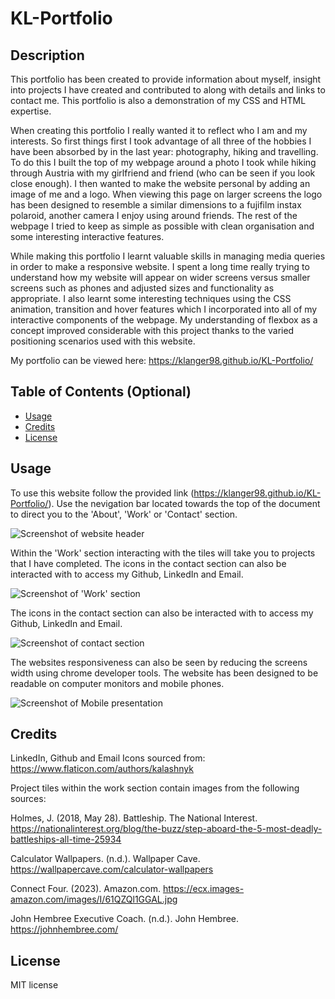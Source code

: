 # KL-Portfolio

## Description

This portfolio has been created to provide information about myself, insight into projects I have created and contributed to along with details and links to contact me. This portfolio is also a demonstration of my CSS and HTML expertise.

When creating this portfolio I really wanted it to reflect who I am and my interests. So first things first I took advantage of all three of the hobbies I have been absorbed by in the last year: photography, hiking and travelling. To do this I built the top of my webpage around a photo I took while hiking through Austria with my girlfriend and friend (who can be seen if you look close enough). I then wanted to make the website personal by adding an image of me and a logo. When viewing this page on larger screens the logo has been designed to resemble a similar dimensions to a fujifilm instax polaroid, another camera I enjoy using around friends. The rest of the webpage I tried to keep as simple as possible with clean organisation and some interesting interactive features.

While making this portfolio I learnt valuable skills in managing media queries in order to make a responsive website. I spent a long time really trying to understand how my website will appear on wider screens versus smaller screens such as phones and adjusted sizes and functionality as appropriate. I also learnt some interesting techniques using the CSS animation, transition and hover features which I incorporated into all of my interactive components of the webpage. My understanding of flexbox as a concept improved considerable with this project thanks to the varied positioning scenarios used with this website.

My portfolio can be viewed here: https://klanger98.github.io/KL-Portfolio/

## Table of Contents (Optional)

- [Usage](#usage)
- [Credits](#credits)
- [License](#license)

## Usage

To use this website follow the provided link (https://klanger98.github.io/KL-Portfolio/). Use the nevigation bar located towards the top of the document to direct you to the 'About', 'Work' or 'Contact' section.

![Screenshot of website header](./Assests/Images/screenshots/Screenshot%202023-12-17%20at%206.11.26 pm.png "Website Header")

Within the 'Work' section interacting with the tiles will take you to projects that I have completed. The icons in the contact section can also be interacted with to access my Github, LinkedIn and Email.

![Screenshot of 'Work' section](./Assests/Images/screenshots/Screenshot%202023-12-17%20at%206.11.47 pm.png "Work - Section")

The icons in the contact section can also be interacted with to access my Github, LinkedIn and Email.

![Screenshot of contact section](./Assests/Images/screenshots/Screenshot%202023-12-18%20at%203.21.49 pm.png)

The websites responsiveness can also be seen by reducing the screens width using chrome developer tools. The website has been designed to be readable on computer monitors and mobile phones.

![Screenshot of Mobile presentation](./Assests/Images/screenshots/Screenshot%202023-12-18%20at%203.22.43 pm.png "Mobile screenshot")

## Credits

LinkedIn, Github and Email Icons sourced from:
https://www.flaticon.com/authors/kalashnyk

Project tiles within the work section contain images from the following sources:

Holmes, J. (2018, May 28). Battleship. The National Interest. https://nationalinterest.org/blog/the-buzz/step-aboard-the-5-most-deadly-battleships-all-time-25934

Calculator Wallpapers. (n.d.). Wallpaper Cave. https://wallpapercave.com/calculator-wallpapers

Connect Four. (2023). Amazon.com. https://ecx.images-amazon.com/images/I/61QZQl1GGAL.jpg

John Hembree Executive Coach. (n.d.). John Hembree. https://johnhembree.com/

## License

MIT license
